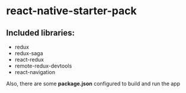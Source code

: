 # react-native-starter-pack

## Included libraries:
* redux
* redux-saga
* react-redux
* remote-redux-devtools
* react-navigation


Also, there are some **package.json** configured to build and run the app